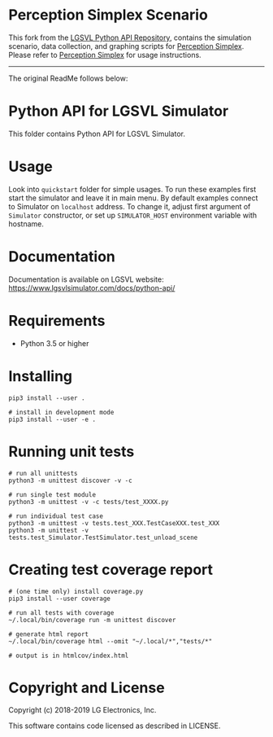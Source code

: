 # Perception Simplex Scenario

This fork from the [LGSVL Python API Repository](https://github.com/lgsvl/PythonAPI),
contains the simulation scenario, data collection, and graphing scripts for [Perception Simplex](https://github.com/CPS-IL/perception_simplex).
Please refer to [Perception Simplex](https://github.com/CPS-IL/perception_simplex) for usage instructions.



-----
The original ReadMe follows below:



# Python API for LGSVL Simulator

This folder contains Python API for LGSVL Simulator.

# Usage

Look into `quickstart` folder for simple usages.
To run these examples first start the simulator and leave it in main menu.
By default examples connect to Simulator on `localhost` address.
To change it, adjust first argument of `Simulator` constructor, or set up
`SIMULATOR_HOST` environment variable with hostname.

# Documentation

Documentation is available on LGSVL website: https://www.lgsvlsimulator.com/docs/python-api/

# Requirements

* Python 3.5 or higher

# Installing

    pip3 install --user .
    
    # install in development mode
    pip3 install --user -e .

# Running unit tests

    # run all unittests
    python3 -m unittest discover -v -c
    
    # run single test module
    python3 -m unittest -v -c tests/test_XXXX.py
    
    # run individual test case
    python3 -m unittest -v tests.test_XXX.TestCaseXXX.test_XXX
    python3 -m unittest -v tests.test_Simulator.TestSimulator.test_unload_scene

# Creating test coverage report

    # (one time only) install coverage.py
    pip3 install --user coverage
    
    # run all tests with coverage
    ~/.local/bin/coverage run -m unittest discover
    
    # generate html report
    ~/.local/bin/coverage html --omit "~/.local/*","tests/*"
    
    # output is in htmlcov/index.html

# Copyright and License

Copyright (c) 2018-2019 LG Electronics, Inc.

This software contains code licensed as described in LICENSE.
